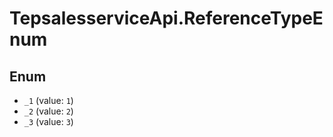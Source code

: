 # TepsalesserviceApi.ReferenceTypeEnum

## Enum

* `_1` (value: `1`)
* `_2` (value: `2`)
* `_3` (value: `3`)
